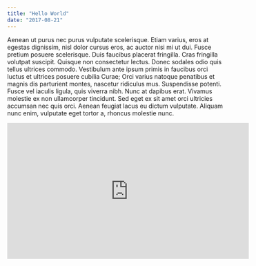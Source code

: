 ```yaml
---
title: "Hello World"
date: "2017-08-21"
---
```


Aenean ut purus nec purus vulputate scelerisque. Etiam varius, eros at egestas dignissim, nisl dolor cursus eros, ac auctor nisi mi ut dui. Fusce pretium posuere scelerisque. Duis faucibus placerat fringilla. Cras fringilla volutpat suscipit. Quisque non consectetur lectus. Donec sodales odio quis tellus ultrices commodo. Vestibulum ante ipsum primis in faucibus orci luctus et ultrices posuere cubilia Curae; Orci varius natoque penatibus et magnis dis parturient montes, nascetur ridiculus mus. Suspendisse potenti. Fusce vel iaculis ligula, quis viverra nibh. Nunc at dapibus erat. Vivamus molestie ex non ullamcorper tincidunt. Sed eget ex sit amet orci ultricies accumsan nec quis orci. Aenean feugiat lacus eu dictum vulputate. Aliquam nunc enim, vulputate eget tortor a, rhoncus molestie nunc.

<iframe width="560" height="315" src="https://www.youtube.com/embed/4SZl1r2O_bY" frameborder="0" allowfullscreen></iframe>